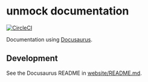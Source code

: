# unmock documentation

[![CircleCI](https://circleci.com/gh/unmock/unmock-docs.svg?style=svg)](https://circleci.com/gh/unmock/unmock-docs)

Documentation using [Docusaurus](https://docusaurus.io/).

## Development

See the Docusaurus README in [website/README.md](./website/README.md).
